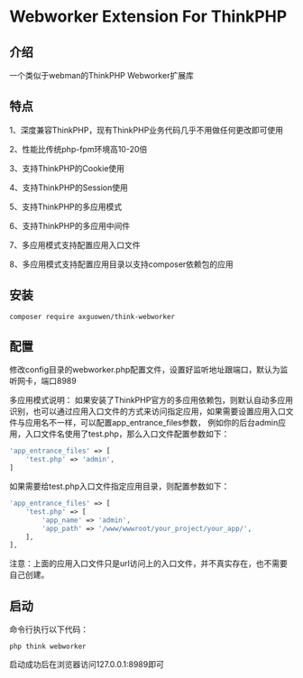 # Webworker Extension For ThinkPHP

## 介绍
一个类似于webman的ThinkPHP Webworker扩展库

## 特点
1、深度兼容ThinkPHP，现有ThinkPHP业务代码几乎不用做任何更改即可使用

2、性能比传统php-fpm环境高10-20倍

3、支持ThinkPHP的Cookie使用

4、支持ThinkPHP的Session使用

5、支持ThinkPHP的多应用模式

6、支持ThinkPHP的多应用中间件

7、多应用模式支持配置应用入口文件

8、多应用模式支持配置应用目录以支持composer依赖包的应用

## 安装
~~~
composer require axguowen/think-webworker
~~~

## 配置
修改config目录的webworker.php配置文件，设置好监听地址跟端口，默认为监听网卡，端口8989

多应用模式说明：
如果安装了ThinkPHP官方的多应用依赖包，则默认自动多应用识别，也可以通过应用入口文件的方式来访问指定应用，如果需要设置应用入口文件与应用名不一样，可以配置app_entrance_files参数，
例如你的后台admin应用，入口文件名使用了test.php，那么入口文件配置参数如下：
~~~php
'app_entrance_files' => [
    'test.php' => 'admin',
]
~~~
如果需要给test.php入口文件指定应用目录，则配置参数如下：
~~~php
'app_entrance_files' => [
    'test.php' => [
        'app_name' => 'admin',
        'app_path' => '/www/wwwroot/your_project/your_app/',
    ],
],
~~~
注意：上面的应用入口文件只是url访问上的入口文件，并不真实存在，也不需要自己创建。

## 启动
命令行执行以下代码：
~~~
php think webworker
~~~

启动成功后在浏览器访问127.0.0.1:8989即可